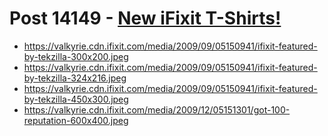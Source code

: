 # Post 14149 - [New iFixit T-Shirts!](https://www.ifixit.com/News/14149/new-ifixit-t-shirts)

- https://valkyrie.cdn.ifixit.com/media/2009/09/05150941/ifixit-featured-by-tekzilla-300x200.jpeg
- https://valkyrie.cdn.ifixit.com/media/2009/09/05150941/ifixit-featured-by-tekzilla-324x216.jpeg
- https://valkyrie.cdn.ifixit.com/media/2009/09/05150941/ifixit-featured-by-tekzilla-450x300.jpeg
- https://valkyrie.cdn.ifixit.com/media/2009/12/05151301/got-100-reputation-600x400.jpeg
